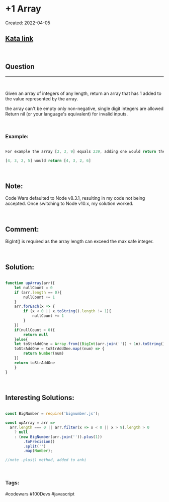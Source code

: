 # +1 Array

Created:  2022-04-05

[1]: https://www.codewars.com/kata/5514e5b77e6b2f38e0000ca9/train/javascript
## [Kata link][1]

&nbsp;

## Question
---

&nbsp;

Given an array of integers of any length, return an array that has 1 added to the value represented by the array.

the array can't be empty
only non-negative, single digit integers are allowed
Return nil (or your language's equivalent) for invalid inputs.

&nbsp;

### **Example:** 
<!-- code below -->

```javascript

For example the array [2, 3, 9] equals 239, adding one would return the array [2, 4, 0].

[4, 3, 2, 5] would return [4, 3, 2, 6]

```

&nbsp;

## Note:

Code Wars defaulted to Node v8.3.1, resulting in my code not being accepted. Once switching to Node v10.x, my solution worked.

&nbsp;




## Comment:

BigInt() is required as the array length can exceed the max safe integer. 

&nbsp;

## **Solution:**

<!-- code below -->

```javascript

function upArray(arr){
    let nullCount = 0
    if (arr.length == 0){
        nullCount += 1
    }
    arr.forEach(x => {
        if (x < 0 || x.toString().length != 1){
            nullCount += 1
        }
    })
    if(nullCount > 0){
        return null
    }else{
    let toStrAddOne = Array.from((BigInt(arr.join('')) + 1n).toString())
    toStrAddOne = toStrAddOne.map((num) => {
        return Number(num)
    })
    return toStrAddOne
    }
}

```

&nbsp;

## **Interesting Solutions:**

<!-- code below -->

```javascript

const BigNumber = require('bignumber.js');

const upArray = arr =>
  arr.length === 0 || arr.filter(x => x < 0 || x > 9).length > 0
    ? null
    : (new BigNumber(arr.join('')).plus(1))
        .toPrecision()
        .split('')
        .map(Number);

//note .plus() method, added to anki

```

&nbsp;

### Tags:
#codewars #100Devs #javascript